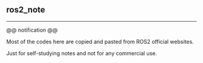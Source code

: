 ## ros2_note
---
@@ notification @@

Most of the codes here are copied and pasted from ROS2 official websites.

Just for self-studying notes and not for any commercial use.
